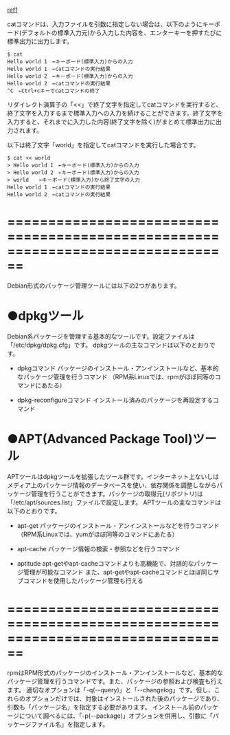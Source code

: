 [ref1](http://ping-t.com/mondai3/mondais/practice/2)

catコマンドは、入力ファイルを引数に指定しない場合は、以下のようにキーボード(デフォルトの標準入力元)から入力した内容を、エンターキーを押すたびに標準出力に出力します。

```
$ cat
Hello world 1　←キーボード(標準入力)からの入力
Hello world 1　←catコマンドの実行結果
Hello world 2　←キーボード(標準入力)からの入力
Hello world 2　←catコマンドの実行結果
^C　←Ctrl+cキーでcatコマンドの終了
```

リダイレクト演算子の「<<」で終了文字を指定してcatコマンドを実行すると、終了文字を入力するまで標準入力への入力を続けることができます。終了文字を入力すると、それまでに入力した内容(終了文字を除く)がまとめて標準出力に出力されます。

以下は終了文字「world」を指定してcatコマンドを実行した場合です。

```
$ cat << world
> Hello world 1　←キーボード(標準入力)からの入力
> Hello world 2　←キーボード(標準入力)からの入力
> world　　←キーボード(標準入力)から終了文字の入力
Hello world 1　←catコマンドの実行結果
Hello world 2　←catコマンドの実行結果
```

# ================================================================================

Debian形式のパッケージ管理ツールには以下の2つがあります。

# ●dpkgツール
Debian系パッケージを管理する基本的なツールです。設定ファイルは「/etc/dpkg/dpkg.cfg」です。
dpkgツールの主なコマンドは以下のとおりです。

- dpkgコマンド
パッケージのインストール・アンインストールなど、基本的なパッケージ管理を行うコマンド
（RPM系Linuxでは、rpmがほぼ同等のコマンドにあたる）

- dpkg-reconfigureコマンド
インストール済みのパッケージを再設定するコマンド

# ●APT(Advanced Package Tool)ツール
APTツールはdpkgツールを拡張したツール群です。インターネット上ないしはメディア上のパッケージ情報のデータベースを使い、依存関係を調整しながらパッケージ管理を行うことができます。パッケージの取得元(リポジトリ)は「/etc/apt/sources.list」ファイルで設定します。
APTツールの主なコマンドは以下のとおりです。

- apt-get
パッケージのインストール・アンインストールなどを行うコマンド
（RPM系Linuxでは、yumがほぼ同等のコマンドにあたる）

- apt-cache
パッケージ情報の検索・参照などを行うコマンド

- aptitude
apt-getやapt-cacheコマンドよりも高機能で、対話的なパッケージ管理が可能なコマンド
また、apt-getやapt-cacheコマンドとほぼ同じサブコマンドを使用したパッケージ管理も行える

# ================================================================================

rpmはRPM形式のパッケージのインストール・アンインストールなど、基本的なパッケージ管理を行うコマンドです。また、パッケージの参照および検査も行えます。
適切なオプションは「-q(--query)」と「--changelog」です。但し、これらのオプションだけでは、対象はインストールされた後のパッケージであり、引数も「パッケージ名」を指定する必要があります。
インストール前のパッケージについて調べるには、「-p(--package)」オプションを併用し、引数に「パッケージファイル名」を指定します。
